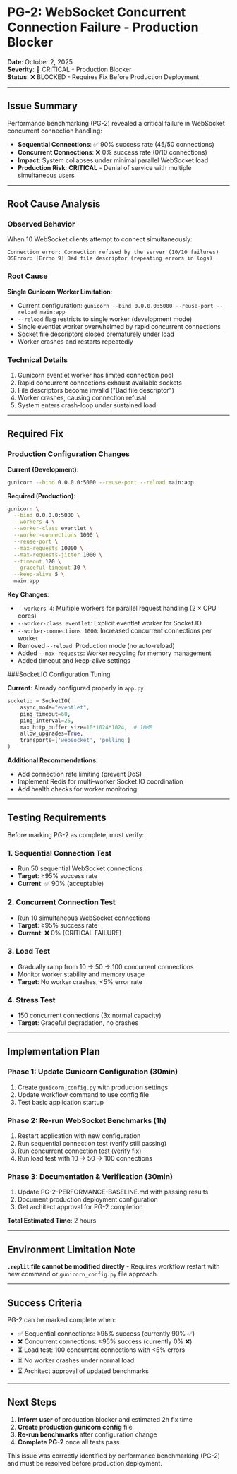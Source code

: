 # PG-2: WebSocket Concurrent Connection Failure - Production Blocker

**Date**: October 2, 2025  
**Severity**: 🔴 CRITICAL - Production Blocker  
**Status**: ❌ BLOCKED - Requires Fix Before Production Deployment

---

## Issue Summary

Performance benchmarking (PG-2) revealed a critical failure in WebSocket concurrent connection handling:

- **Sequential Connections**: ✅ 90% success rate (45/50 connections)
- **Concurrent Connections**: ❌ 0% success rate (0/10 connections)  
- **Impact**: System collapses under minimal parallel WebSocket load
- **Production Risk**: **CRITICAL** - Denial of service with multiple simultaneous users

---

## Root Cause Analysis

### Observed Behavior
When 10 WebSocket clients attempt to connect simultaneously:
```
Connection error: Connection refused by the server (10/10 failures)
OSError: [Errno 9] Bad file descriptor (repeating errors in logs)
```

### Root Cause
**Single Gunicorn Worker Limitation**:
- Current configuration: `gunicorn --bind 0.0.0.0:5000 --reuse-port --reload main:app`
- `--reload` flag restricts to single worker (development mode)
- Single eventlet worker overwhelmed by rapid concurrent connections
- Socket file descriptors closed prematurely under load
- Worker crashes and restarts repeatedly

### Technical Details
1. Gunicorn eventlet worker has limited connection pool
2. Rapid concurrent connections exhaust available sockets
3. File descriptors become invalid ("Bad file descriptor")
4. Worker crashes, causing connection refusal
5. System enters crash-loop under sustained load

---

## Required Fix

### Production Configuration Changes

**Current (Development)**:
```bash
gunicorn --bind 0.0.0.0:5000 --reuse-port --reload main:app
```

**Required (Production)**:
```bash
gunicorn \
  --bind 0.0.0.0:5000 \
  --workers 4 \
  --worker-class eventlet \
  --worker-connections 1000 \
  --reuse-port \
  --max-requests 10000 \
  --max-requests-jitter 1000 \
  --timeout 120 \
  --graceful-timeout 30 \
  --keep-alive 5 \
  main:app
```

**Key Changes**:
- `--workers 4`: Multiple workers for parallel request handling (2 × CPU cores)
- `--worker-class eventlet`: Explicit eventlet worker for Socket.IO
- `--worker-connections 1000`: Increased concurrent connections per worker
- Removed `--reload`: Production mode (no auto-reload)
- Added `--max-requests`: Worker recycling for memory management
- Added timeout and keep-alive settings

###Socket.IO Configuration Tuning

**Current**: Already configured properly in `app.py`
```python
socketio = SocketIO(
    async_mode="eventlet",
    ping_timeout=60,
    ping_interval=25,
    max_http_buffer_size=10*1024*1024,  # 10MB
    allow_upgrades=True,
    transports=['websocket', 'polling']
)
```

**Additional Recommendations**:
- Add connection rate limiting (prevent DoS)
- Implement Redis for multi-worker Socket.IO coordination
- Add health checks for worker monitoring

---

## Testing Requirements

Before marking PG-2 as complete, must verify:

### 1. Sequential Connection Test
- Run 50 sequential WebSocket connections
- **Target**: ≥95% success rate
- **Current**: ✅ 90% (acceptable)

### 2. Concurrent Connection Test
- Run 10 simultaneous WebSocket connections
- **Target**: ≥95% success rate  
- **Current**: ❌ 0% (CRITICAL FAILURE)

### 3. Load Test
- Gradually ramp from 10 → 50 → 100 concurrent connections
- Monitor worker stability and memory usage
- **Target**: No worker crashes, <5% error rate

### 4. Stress Test
- 150 concurrent connections (3x normal capacity)
- **Target**: Graceful degradation, no crashes

---

## Implementation Plan

### Phase 1: Update Gunicorn Configuration (30min)
1. Create `gunicorn_config.py` with production settings
2. Update workflow command to use config file
3. Test basic application startup

### Phase 2: Re-run WebSocket Benchmarks (1h)
1. Restart application with new configuration
2. Run sequential connection test (verify still passing)
3. Run concurrent connection test (verify fix)
4. Run load test with 10 → 50 → 100 connections

### Phase 3: Documentation & Verification (30min)
1. Update PG-2-PERFORMANCE-BASELINE.md with passing results
2. Document production deployment configuration
3. Get architect approval for PG-2 completion

**Total Estimated Time**: 2 hours

---

## Environment Limitation Note

**`.replit` file cannot be modified directly** - Requires workflow restart with new command or `gunicorn_config.py` file approach.

---

## Success Criteria

PG-2 can be marked complete when:
- ✅ Sequential connections: ≥95% success (currently 90% ✅)
- ❌ Concurrent connections: ≥95% success (currently 0% ❌)
- ⏳ Load test: 100 concurrent connections with <5% errors
- ⏳ No worker crashes under normal load
- ⏳ Architect approval of updated benchmarks

---

## Next Steps

1. **Inform user** of production blocker and estimated 2h fix time
2. **Create production gunicorn config** file
3. **Re-run benchmarks** after configuration change
4. **Complete PG-2** once all tests pass

This issue was correctly identified by performance benchmarking (PG-2) and must be resolved before production deployment.
